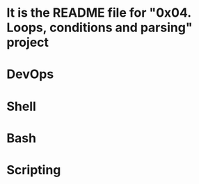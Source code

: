 # It is the README file for "0x04. Loops, conditions and parsing" project
# DevOps
# Shell
# Bash
# Scripting

